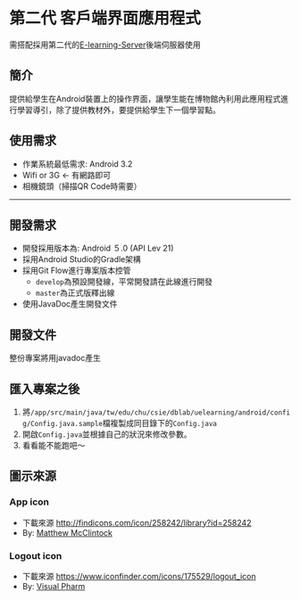第二代 客戶端界面應用程式
===
需搭配採用第二代的[E-learning-Server](https://git.dblab.csie.chu.edu.tw/uelearning/e-learning-server)後端伺服器使用

## 簡介
提供給學生在Android裝置上的操作界面，讓學生能在博物館內利用此應用程式進行學習導引，除了提供教材外，要提供給學生下一個學習點。

## 使用需求
* 作業系統最低需求: Android 3.2
* Wifi or 3G <- 有網路即可
* 相機鏡頭（掃描QR Code時需要）

---

## 開發需求
* 開發採用版本為: Android ５.0 (API Lev 21)
* 採用Android Studio的Gradle架構
* 採用Git Flow進行專案版本控管
    * `develop`為預設開發線，平常開發請在此線進行開發
    * `master`為正式版釋出線
* 使用JavaDoc產生開發文件


## 開發文件
整份專案將用javadoc產生

## 匯入專案之後
1. 將`/app/src/main/java/tw/edu/chu/csie/dblab/uelearning/android/config/Config.java.sample`檔複製成同目錄下的`Config.java`
2. 開啟`Config.java`並根據自己的狀況來修改參數。
3. 看看能不能跑吧～

## 圖示來源
### App icon
* 下載來源 <http://findicons.com/icon/258242/library?id=258242>
* By: [Matthew McClintock](http://www.studiotwentyeight.net/)

### Logout icon
* 下載來源 <https://www.iconfinder.com/icons/175529/logout_icon>
* By: [Visual Pharm](http://icons8.com/)
